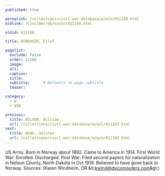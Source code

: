 ```yaml
---
published: true

permalink: /collections/civil-war-database/w/win/011188.html
oldlink: /CivilWar/db/w/win/011188.html

oldid: 011188

title: WINDHEIM, Eilef

pagelist:
  exclude: false
  order: 11188
  image: 
  alt:
  caption:
  title:
  subtitle:      # Defaults to page subtitle
  teaser:

category: 
  - W 
  - WIN

previous:
  title: WILSON, William
  url: /collections/civil-war-database/w/wil/011187.html  
next:
  title: WING, Halsten
  url: /collections/civil-war-database/w/win/011189.html   
---
```

US Army. Born in Norway about 1892. Came to America in 1914. First World War: Enrolled. Discharged. Post War: Filed second papers for naturalization in Nelson County, North Dakota in Oct 1919. Believed to have gone back to Norway. Sources: (Karen Windheim, OR &amp;lt;[kwind@dsicomputers.com](mailto:kwind@dsicomputers.com)&amp;gt;)